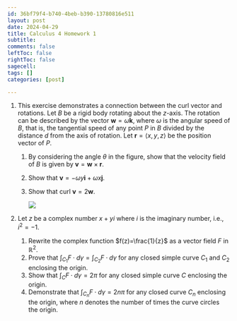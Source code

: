 ```yaml
---
id: 36bf79f4-b740-4beb-b390-13780816e511
layout: post
date: 2024-04-29
title: Calculus 4 Homework 1
subtitle: 
comments: false
leftToc: false
rightToc: false
sagecell: 
tags: []
categories: [post]

---
```

1. This exercise demonstrates a connection between the curl vector and rotations. Let $B$ be a rigid body rotating about the $z$-axis. The rotation can be described by the vector $\mathbf{w}=\omega\mathbf{k}$, where $\omega$ is the angular speed of $B$, that is, the tangential speed of any point $P$ in $B$ divided by the distance $d$ from the axis of rotation. Let $\mathbf{r}=\langle x,y,z\rangle$ be the position vector of $P$.
	1. By considering the angle $\theta$ in the figure, show that the velocity field of $B$ is given by $\mathbf{v}=\mathbf{w}\times\mathbf{r}$.
	2. Show that $\mathbf{v}=-\omega y\mathbf{i}+\omega x\mathbf{j}$.
	3. Show that curl $\mathbf{v}=2\mathbf{w}$.

		![](https://junwenwaynepeng.github.io/assets/img/posts/2024-04-29-03.png)

2. Let $z$ be a complex number $x+yi$ where $i$ is the imaginary number, i.e., $i^2=-1$.
	1. Rewrite the complex function $f(z)=\frac{1}{z}$ as a vector field $F$ in $\mathbb{R}^2$.
	2. Prove that $\int_{C_1}F\cdot d\gamma=\int_{C_2}F\cdot d\gamma$ for any closed simple curve $C_1$ and $C_2$ enclosing the origin.
	3. Show that $\int_{C}F\cdot d\gamma =2\pi$ for any closed simple curve $C$ enclosing the origin.
	4. Demonstrate that $\int_{C_n}F\cdot d\gamma =2n\pi$ for any closed curve $C_n$ enclosing the origin, where $n$ denotes the number of times the curve circles the origin.
